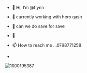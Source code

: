 - 👋 Hi, I’m @flynn
- 👀 currently working with hero qash
- 🌱 can we do save for save
- 💞️ 
- 📫 How to reach me ...0798771258

- 

<!---
flynn99158/flynn99158 is a ✨ special ✨ repository because its `README.md` (this file) appears on your GitHub profile.
You can click the Preview link to take a look at your changes.
--->

![1000195387](https://github.com/user-attachments/assets/5c69a8aa-2430-4076-bc69-37b6640a2f30)
